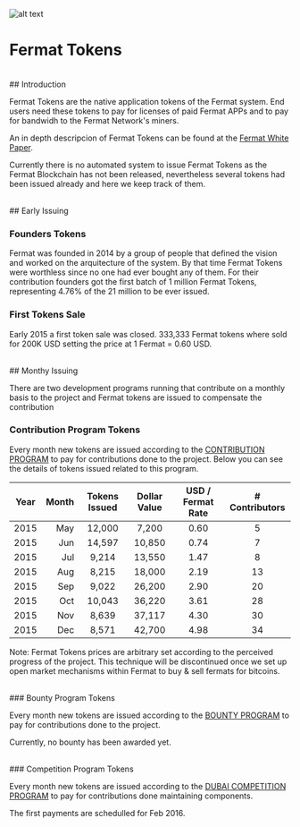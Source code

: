![alt text](https://github.com/bitDubai/media-kit/blob/master/MediaKit/Fermat%20Branding/Fermat%20Logotype/Fermat_Logo_3D.png "Fermat Logo")

# Fermat Tokens

<br>
## Introduction

Fermat Tokens are the native application tokens of the Fermat system. End users need these tokens to pay for licenses of paid Fermat APPs and to pay for bandwidh to the Fermat Network's miners.

An in depth descripcion of Fermat Tokens can be found at the [Fermat White Paper](https://github.com/bitDubai/fermat/blob/master/FERMAT-WHITE-PAPER.md).

Currently there is no automated system to issue Fermat Tokens as the Fermat Blockchain has not been released, nevertheless several tokens had been issued already and here we keep track of them.

<br>
## Early Issuing

### Founders Tokens

Fermat was founded in 2014 by a group of people that defined the vision and worked on the arquitecture of the system. By that time Fermat Tokens were worthless since no one had ever bought any of them. For their contribution founders got the first batch of 1 million Fermat Tokens, representing 4.76% of the 21 million to be ever issued.

### First Tokens Sale

Early 2015 a first token sale was closed. 333,333 Fermat tokens where sold for 200K USD setting the price at 1 Fermat = 0.60 USD. 


<br>
## Monthy Issuing

There are two development programs running that contribute on a monthly basis to the project and Fermat tokens are issued to compensate the contribution

### Contribution Program Tokens

Every month new tokens are issued according to the [CONTRIBUTION PROGRAM](https://github.com/bitDubai/contribution-program) to pay for contributions done to the project. Below you can see the details of tokens issued related to this program.

| Year | Month | Tokens Issued | Dollar Value | USD / Fermat Rate | # Contributors |
|:---:|---:|:---:|:---:|:---:|:---:|
|2015|May|12,000|7,200|0.60|5|
|2015|Jun|14,597|10,850|0.74|7|
|2015|Jul|9,214|13,550|1.47|8|
|2015|Aug|8,215|18,000|2.19|13|
|2015|Sep|9,022|26,200|2.90|20|
|2015|Oct|10,043|36,220|3.61|28|
|2015|Nov|8,639|37,117|4.30|30|
|2015|Dec|8,571|42,700|4.98|34|


Note: Fermat Tokens prices are arbitrary set according to the perceived progress of the project. This technique will be discontinued once we set up open market mechanisms within Fermat to buy & sell fermats for bitcoins.

<br>
### Bounty Program Tokens

Every month new tokens are issued according to the [BOUNTY PROGRAM](https://github.com/bitDubai/bounty-program) to pay for contributions done to the project.


Currently, no bounty has been awarded yet.


<br>
### Competition Program Tokens

Every month new tokens are issued according to the [DUBAI COMPETITION PROGRAM](https://github.com/bitDubai/competition/tree/master/2016AUC) to pay for contributions done maintaining components.


The first payments are schedulled for Feb 2016.
